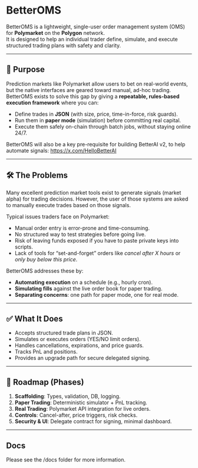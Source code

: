 # BetterOMS



BetterOMS is a lightweight, single-user order management system (OMS) for **Polymarket** on the **Polygon** network.  
It is designed to help an individual trader define, simulate, and execute structured trading plans with safety and clarity.

---

## 🎯 Purpose
Prediction markets like Polymarket allow users to bet on real-world events, but the native interfaces are geared toward manual, ad-hoc trading. BetterOMS exists to solve this gap by giving a **repeatable, rules-based execution framework** where you can:

- Define trades in **JSON** (with size, price, time-in-force, risk guards).
- Run them in **paper mode** (simulation) before committing real capital.
- Execute them safely on-chain through batch jobs, without staying online 24/7.

BetterOMS will also be a key pre-requisite for building BetterAI v2, to help automate signals: https://x.com/HelloBetterAI


---

## 🛠️ The Problems
Many excellent prediction market tools exist to generate signals (market alpha) for trading decisions. However, the user of those systems are asked to manually execute trades based on those signals.

Typical issues traders face on Polymarket:
- Manual order entry is error-prone and time-consuming.  
- No structured way to test strategies before going live.  
- Risk of leaving funds exposed if you have to paste private keys into scripts.  
- Lack of tools for “set-and-forget” orders like *cancel after X hours* or *only buy below this price*.  

BetterOMS addresses these by:
- **Automating execution** on a schedule (e.g., hourly cron).  
- **Simulating fills** against the live order book for paper trading.  
- **Separating concerns**: one path for paper mode, one for real mode.  


---

## ✅ What It Does
- Accepts structured trade plans in JSON.  
- Simulates or executes orders (YES/NO limit orders).  
- Handles cancellations, expirations, and price guards.  
- Tracks PnL and positions.  
- Provides an upgrade path for secure delegated signing.  

---

## 🚀 Roadmap (Phases)
1. **Scaffolding**: Types, validation, DB, logging.  
2. **Paper Trading**: Deterministic simulator + PnL tracking.  
3. **Real Trading**: Polymarket API integration for live orders.  
4. **Controls**: Cancel-after, price triggers, risk checks.  
5. **Security & UI**: Delegate contract for signing, minimal dashboard.  

---

## Docs

Please see the /docs folder for more information.
